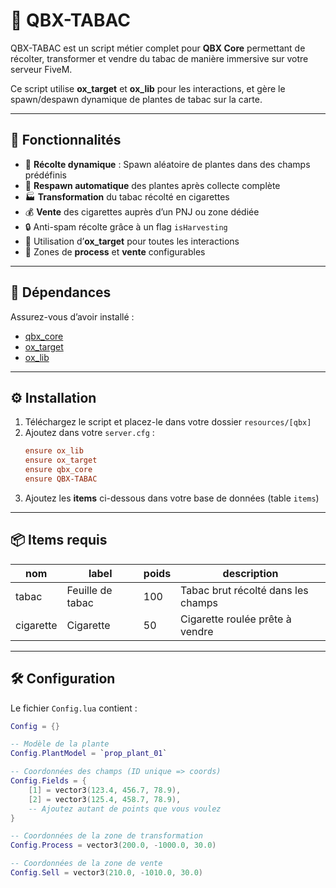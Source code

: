# 🌿 QBX-TABAC

QBX-TABAC est un script métier complet pour **QBX Core** permettant de récolter, transformer et vendre du tabac de manière immersive sur votre serveur FiveM.

Ce script utilise **ox_target** et **ox_lib** pour les interactions, et gère le spawn/despawn dynamique de plantes de tabac sur la carte.

---

## 📌 Fonctionnalités

- 🌱 **Récolte dynamique** : Spawn aléatoire de plantes dans des champs prédéfinis  
- 🔄 **Respawn automatique** des plantes après collecte complète  
- 🏭 **Transformation** du tabac récolté en cigarettes  
- 💰 **Vente** des cigarettes auprès d’un PNJ ou zone dédiée  
- 🔒 Anti-spam récolte grâce à un flag `isHarvesting`  
- 🎯 Utilisation d’**ox_target** pour toutes les interactions  
- 📍 Zones de **process** et **vente** configurables  

---

## 📂 Dépendances

Assurez-vous d’avoir installé :

- [qbx_core](https://github.com/Qbox-project/qbx_core)
- [ox_target](https://github.com/overextended/ox_target)
- [ox_lib](https://github.com/overextended/ox_lib)

---

## ⚙️ Installation

1. Téléchargez le script et placez-le dans votre dossier `resources/[qbx]`
2. Ajoutez dans votre `server.cfg` :
    ```cfg
    ensure ox_lib
    ensure ox_target
    ensure qbx_core
    ensure QBX-TABAC
    ```
3. Ajoutez les **items** ci-dessous dans votre base de données (table `items`)

---

## 📦 Items requis

| nom           | label         | poids | description                   |
|---------------|--------------|-------|--------------------------------|
| tabac         | Feuille de tabac | 100   | Tabac brut récolté dans les champs |
| cigarette     | Cigarette     | 50    | Cigarette roulée prête à vendre |

---

## 🛠️ Configuration

Le fichier `Config.lua` contient :

```lua
Config = {}

-- Modèle de la plante
Config.PlantModel = `prop_plant_01`

-- Coordonnées des champs (ID unique => coords)
Config.Fields = {
    [1] = vector3(123.4, 456.7, 78.9),
    [2] = vector3(125.4, 458.7, 78.9),
    -- Ajoutez autant de points que vous voulez
}

-- Coordonnées de la zone de transformation
Config.Process = vector3(200.0, -1000.0, 30.0)

-- Coordonnées de la zone de vente
Config.Sell = vector3(210.0, -1010.0, 30.0)

